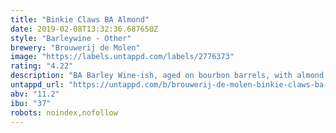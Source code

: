 ```yaml
---
title: "Binkie Claws BA Almond"
date: 2019-02-08T13:32:36.687650Z
style: "Barleywine - Other"
brewery: "Brouwerij de Molen"
image: "https://labels.untappd.com/labels/2776373"
rating: "4.22"
description: "BA Barley Wine-ish, aged on bourbon barrels, with almond extract added."
untappd_url: "https://untappd.com/b/brouwerij-de-molen-binkie-claws-ba-almond/2776373"
abv: "11.2"
ibu: "37"
robots: noindex,nofollow
---
```

